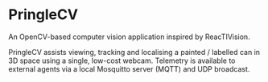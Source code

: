 PringleCV
=============

An OpenCV-based computer vision application inspired by ReacTIVision. 

PringleCV assists viewing, tracking and localising a painted / labelled can in 3D space using a single, low-cost webcam. Telemetry is available to external agents via a local Mosquitto server (MQTT) and UDP broadcast.

